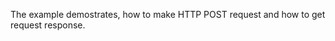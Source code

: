 The example demostrates, how to make HTTP POST request and how to get request response.

<snippet id='http-post'/>
